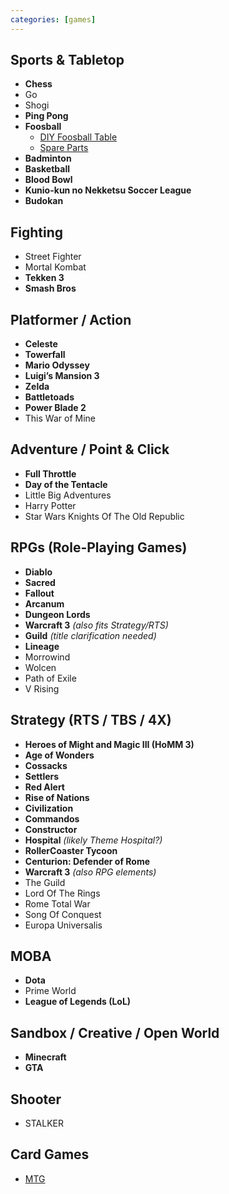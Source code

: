 ```yaml
---
categories: [games]
---
```


## Sports & Tabletop
- **Chess**
- Go
- Shogi
- **Ping Pong**
- **Foosball**
  - [DIY Foosball Table](https://recroompick.com/diy-foosball-table/)
  - [Spare Parts](https://www.fruugonorge.com/deler-til-bordfotball/a-3524?page=2)
- **Badminton**
- **Basketball**
- **Blood Bowl**
- **Kunio-kun no Nekketsu Soccer League**
- **Budokan**

## Fighting
- Street Fighter
- Mortal Kombat
- **Tekken 3**
- **Smash Bros**

## Platformer / Action
- **Celeste**
- **Towerfall**
- **Mario Odyssey**
- **Luigi’s Mansion 3**
- **Zelda**
- **Battletoads**
- **Power Blade 2**
- This War of Mine

## Adventure / Point & Click
- **Full Throttle**
- **Day of the Tentacle**
- Little Big Adventures
- Harry Potter
- Star Wars Knights Of The Old Republic 

## RPGs (Role-Playing Games)
- **Diablo**
- **Sacred**
- **Fallout**
- **Arcanum**
- **Dungeon Lords**
- **Warcraft 3** *(also fits Strategy/RTS)*
- **Guild** *(title clarification needed)*
- **Lineage**
- Morrowind
- Wolcen
- Path of Exile
- V Rising

## Strategy (RTS / TBS / 4X)
- **Heroes of Might and Magic III (HoMM 3)**
- **Age of Wonders**
- **Cossacks**
- **Settlers**
- **Red Alert**
- **Rise of Nations**
- **Civilization**
- **Commandos**
- **Constructor**
- **Hospital** *(likely Theme Hospital?)*
- **RollerCoaster Tycoon**
- **Centurion: Defender of Rome**
- **Warcraft 3** *(also RPG elements)*
- The Guild
- Lord Of The Rings
- Rome Total War
- Song Of Conquest
- Europa Universalis

## MOBA
- **Dota**
- Prime World
- **League of Legends (LoL)**

## Sandbox / Creative / Open World
- **Minecraft**
- **GTA**

## Shooter
- STALKER

## Card Games
- [MTG](/2025/04/05/mtg-pauper.html)
